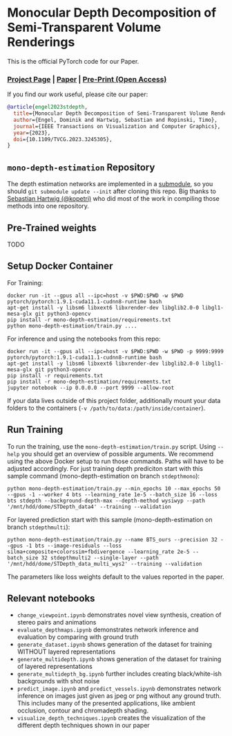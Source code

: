 # Monocular Depth Decomposition of Semi-Transparent Volume Renderings
This is the official PyTorch code for our Paper.

### [Project Page](https://dominikengel.com/stdepth) | [Paper]([TODO](https://ieeexplore.ieee.org/document/10045018)) | [Pre-Print (Open Access)](https://arxiv.org/abs/2206.13282)

If you find our work useful, please cite our paper:
```bibtex
@article{engel2023stdepth,
  title={Monocular Depth Decomposition of Semi-Transparent Volume Renderings},
  author={Engel, Dominik and Hartwig, Sebastian and Ropinski, Timo},
  journal={IEEE Transactions on Visualization and Computer Graphics},
  year={2023},
  doi={10.1109/TVCG.2023.3245305},
}
```

## `mono-depth-estimation` Repository
The depth estimation networks are implemented in a [submodule](https://github.com/xeTaiz/mono-depth-estimation), so you should `git submodule update --init` after cloning this repo.
Big thanks to [Sebastian Hartwig (@kopetri)](https://github.com/kopetri) who did most of the work in compiling those methods into one repository.

## Pre-Trained weights
TODO

## Setup Docker Container
For Training:
```
docker run -it --gpus all --ipc=host -v $PWD:$PWD -w $PWD pytorch/pytorch:1.9.1-cuda11.1-cudnn8-runtime bash
apt-get install -y libsm6 libxext6 libxrender-dev libglib2.0-0 libgl1-mesa-glx git python3-opencv
pip install -r mono-depth-estimation/requirements.txt
python mono-depth-estimation/train.py ....
```
For inference and using the notebooks from this repo: 
```
docker run -it --gpus all --ipc=host -v $PWD:$PWD -w $PWD -p 9999:9999 pytorch/pytorch:1.9.1-cuda11.1-cudnn8-runtime bash
apt-get install -y libsm6 libxext6 libxrender-dev libglib2.0-0 libgl1-mesa-glx git python3-opencv
pip install -r requirements.txt
pip install -r mono-depth-estimation/requirements.txt
jupyter notebook --ip 0.0.0.0 --port 9999 --allow-root
```
If your data lives outside of this project folder, additionally mount your data folders to the containers (`-v /path/to/data:/path/inside/container`).

## Run Training
To run the training, use the `mono-depth-estimation/train.py` script. Using `--help` you should get an overview of possible arguments. 
We recommend using the above Docker setup to run those commands. Paths will have to be adjusted accordingly.
For just training depth prediciton start with this sample command (mono-depth-estimation on branch `stdepthmono`):
```
python mono-depth-estimation/train.py --min_epochs 10 --max_epochs 50 --gpus -1 --worker 4 bts --learning_rate 1e-5 --batch_size 16 --loss bts stdepth --background-depth-max --depth-method wysiwyp --path '/mnt/hdd/dome/STDepth_data4' --training --validation
```
For layered prediction start with this sample (mono-depth-estimation on branch `stdepthmulti`):
```
python mono-depth-estimation/train.py --name BTS_ours --precision 32 --gpus -1 bts --image-residuals --loss silma+composite+colorssim+fbdivergence --learning_rate 2e-5 --batch_size 32 stdepthmulti2 --single-layer --path '/mnt/hdd/dome/STDepth_data_multi_wys2' --training --validation
```
The parameters like loss weights default to the values reported in the paper.

## Relevant notebooks
- `change_viewpoint.ipynb` demonstrates novel view synthesis, creation of stereo pairs and animations
- `evaluate_depthmaps.ipynb` demonstrates network inference and evaluation by comparing with ground truth
- `generate_dataset.ipynb` shows generation of the dataset for training WITHOUT layered representations
- `generate_multidepth.ipynb` shows generation of the dataset for training of layered representations
- `generate_multidepth_bg.ipynb` further includes creating black/white-ish backgrounds with shot noise
- `predict_image.ipynb` and `predict_vessels.ipynb` demonstrates network inference on images just given as jpeg or png without any ground truth. This includes many of the presented applications, like ambient occlusion, contour and chromadepth shading.
- `visualize_depth_techniques.ipynb` creates the visualization of the different depth techniques shown in our paper
